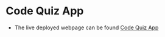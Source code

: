 # Code Quiz App

* The live deployed webpage can be found 
[Code Quiz App](https://zenacar.github.io/Code-Quiz-App/)


